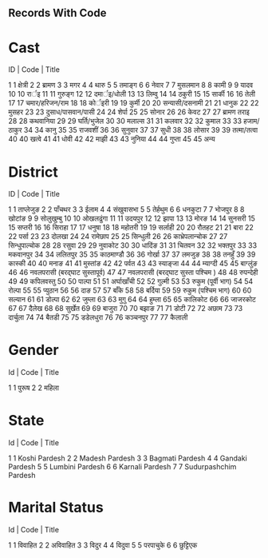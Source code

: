 ## Records With Code

# Cast

ID | Code | Title

1	1	क्षेत्री
2	2	ब्रामण
3	3	मगर
4	4	थारु
5	5	तमाङ्ग
6	6	नेवार
7	7	मुसलमान
8	8	कामी
9	9	यादव
10	10	रार्इ
11	11	गुरुङ्ग
12	12	दमार्इ/धोली
13	13	लिम्वु
14	14	ठकुरी 
15	15	सार्की
16	16	तेली
17	17	चमार/हरिजन/राम
18	18	कोर्इरी
19	19	कुर्मी
20	20	सन्यासी/दसनामी
21	21	धानुक
22	22	मुसहर
23	23	दुसाध/पासवान/पासी
24	24	शेर्पा
25	25	सोनार
26	26	केवट
27	27	ब्रामण तराइ
28	28	कथवानिया
29	29	घर्ति/भुजेल
30	30	मलाल्स
31	31	कलवार
32	32	कुमाल
33	33	हजाम/ठाकुर
34	34	कानु
35	35	राजवशीं
36	36	सुनुवार
37	37	सुधी
38	38	लोसार
39	39	तत्मा/तत्वा
40	40	खत्वे
41	41	धोवी
42	42	माझी
43	43	नुनिया
44	44	गुप्ता
45	45	अन्य

# District

ID | Code | Title

1	1	ताप्लेजुङ
2	2	पाँचथर
3	3	ईलाम
4	4	संखुवासभा
5	5	तेर्हथुम
6	6	धनकुटा
7	7	भोजपुर
8	8	खोटांङ
9	9	सोलुखुम्बु
10	10	ओखलढुंगा
11	11	उदयपुर
12	12	झापा
13	13	मोरङ
14	14	सुनसरी
15	15	सप्तरी
16	16	सिराहा
17	17	धनुषा
18	18	महोतरी
19	19	सर्लाही
20	20	रौतहट
21	21	बारा
22	22	पर्सा
23	23	दोलखा
24	24	रामेछाप
25	25	सिन्धुली
26	26	काभ्रेपलान्चोक
27	27	सिन्धुपाल्चोक
28	28	रसुवा
29	29	नुवाकोट
30	30	धादिंङ
31	31	चितवन
32	32	भक्तपुर
33	33	मकवानपुर
34	34	ललितपुर
35	35	काठमाण्डौ
36	36	गोर्खा
37	37	लमजुङ
38	38	तनहुँ
39	39	कास्की
40	40	मनाङ
41	41	मुस्तांङ
42	42	पर्वत
43	43	स्याङ्जा
44	44	म्याग्दी
45	45	बाग्लुंङ
46	46	नवलपरासी (बरद्घाट सुस्तापूर्व)
47	47	नवलपरासी (बरद्घाट सुस्ता पश्चिम )
48	48	रुपन्देही
49	49	कपिलवस्तु
50	50	पाल्पा
51	51	अर्घाखाँची
52	52	गुल्मी
53	53	रुकुम (पूर्वी भाग)
54	54	रोल्पा
55	55	प्युठान
56	56	दाङ
57	57	बाँके
58	58	बर्दिया
59	59	रुकुम (पश्चिम भाग)
60	60	सल्यान
61	61	डोल्पा
62	62	जुम्ला
63	63	मुगु
64	64	हुम्ला
65	65	कालिकोट
66	66	जाजरकोट
67	67	दैलेख
68	68	सुर्खेत
69	69	बाजुरा
70	70	बझाङ
71	71	डोटी
72	72	अछाम
73	73	दार्चुला
74	74	बैतडी
75	75	डडेलधुरा
76	76	कञ्चनपुर
77	77	कैलाली

# Gender

Id | Code | Title

1	1	पुरूष
2	2	महिला

# State

Id | Code | Title

1	1	Koshi Pardesh
2	2	Madesh Pardesh
3	3	Bagmati Pardesh
4	4	Gandaki Pardesh
5	5	Lumbini Pardesh
6	6	Karnali Pardesh
7	7	Sudurpashchim Pardesh

# Marital Status

Id | Code | Title

1	1	विवाहित
2	2	अविवाहित
3	3	विदुर
4	4	विदुवा
5	5	परपाचुके
6	6	छुट्टिएक
